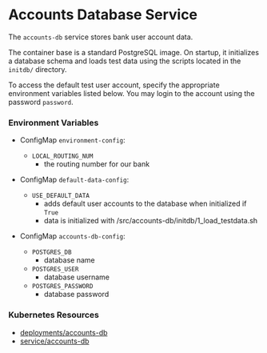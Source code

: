 # Accounts Database Service

The `accounts-db` service stores bank user account data.

The container base is a standard PostgreSQL image. On startup, it initializes
a database schema and loads test data using the scripts located in the `initdb/`
directory.

To access the default test user account, specify the appropriate environment
variables listed below. You may login to the account using the password
`password`.

### Environment Variables

- ConfigMap `environment-config`:
  - `LOCAL_ROUTING_NUM`
    - the routing number for our bank

- ConfigMap `default-data-config`:
  - `USE_DEFAULT_DATA`
    - adds default user accounts to the database when initialized if `True`
    - data is initialized with /src/accounts-db/initdb/1_load_testdata.sh

- ConfigMap `accounts-db-config`:
  - `POSTGRES_DB`
    - database name
  - `POSTGRES_USER`
    - database username
  - `POSTGRES_PASSWORD`
    - database password

### Kubernetes Resources

- [deployments/accounts-db](/kubernetes-manifests/accounts-db.yaml)
- [service/accounts-db](/kubernetes-manifests/accounts-db.yaml)
